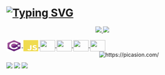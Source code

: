 # [![Typing SVG](https://readme-typing-svg.herokuapp.com?size=15&duration=9000&color=8E44AD&multiline=false&height=32&lines=+Olá,+eu+sou+o+RaunySmzz+👻)](https://git.io/typing-svg)
<p/>

<div align="center" >
  <a href="hhttps://github.com/RaunySmzzz">
  <img height="180em" src="https://github-readme-stats.vercel.app/api?username=RaunySmzzz&show_icons=true&theme=dark&include_all_commits=true&count_private=true"/>
  <img height="180em" src="https://github-readme-stats.vercel.app/api/top-langs/?username=RaunySmzzz&layout=compact&langs_count=7&theme=dark"/>
</div>
  
<div style="display: inline_block"><br>
  <img align="center" height="30" width="40" src="https://raw.githubusercontent.com/devicons/devicon/master/icons/csharp/csharp-original.svg">
  <img align="center" height="30" width="40" src="https://raw.githubusercontent.com/devicons/devicon/master/icons/javascript/javascript-plain.svg"> 
  <img align="center" height="30" width="40" src="https://cdn.jsdelivr.net/gh/devicons/devicon/icons/docker/docker-plain-wordmark.svg" />
  <img align="center" height="30" width="40" src="https://cdn.jsdelivr.net/gh/devicons/devicon/icons/html5/html5-plain-wordmark.svg" /> 
  <img align="center" height="30" width="40" src="https://cdn.jsdelivr.net/gh/devicons/devicon/icons/css3/css3-plain-wordmark.svg" />
  <img align="center" height="30" width="40" src="https://cdn.jsdelivr.net/gh/devicons/devicon/icons/microsoftsqlserver/microsoftsqlserver-plain-wordmark.svg" />
  <img align="right"  height="250" width="260" src="https://i.picasion.com/pic92/cefc93c4b2081a3ead6011b1069d9cf0.gif" width="300" height="300" border="0" alt="https://picasion.com/" /></a>
</div>
  
##
    
<div> 
 <a href="https://www.instagram.com/raunys_mzz/" target="_blank"><img src="https://img.shields.io/badge/-Instagram-%23E4405F?style=for-the-badge&logo=instagram&logoColor=white" target="_blank"></a>
 <a href = "mailto:rauny.stefano2211@gmail.com"><img src="https://img.shields.io/badge/-Gmail-%23333?style=for-the-badge&logo=gmail&logoColor=white" target="_blank"></a>
 <a href="https://www.linkedin.com/in/rauny-stefano-281782156/" target="_blank"><img src="https://img.shields.io/badge/-LinkedIn-%230077B5?style=for-the-badge&logo=linkedin&logoColor=white" target="_blank"></a> 
 
</div>
 
 



